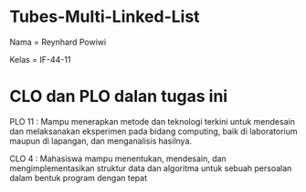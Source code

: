 # Tubes-Multi-Linked-List

Nama = Reynhard Powiwi

Kelas = IF-44-11

# CLO dan PLO dalan tugas ini

PLO 11 : Mampu menerapkan metode dan teknologi terkini untuk mendesain dan
melaksanakan eksperimen pada bidang computing, baik di laboratorium maupun
di lapangan, dan menganalisis hasilnya.

CLO 4 : Mahasiswa mampu menentukan, mendesain, dan
mengimplementasikan struktur data dan algoritma untuk sebuah persoalan
dalam bentuk program dengan tepat


